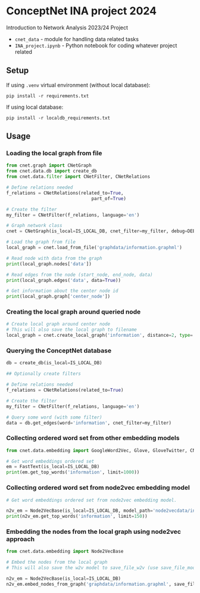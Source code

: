 # ConceptNet INA project 2024
Introduction to Network Analysis 2023/24 Project

- `cnet_data` - module for handling data related tasks
- `INA_project.ipynb` - Python notebook for coding whatever project related

## Setup

If using `.venv` virtual environment (without local database):

```
pip install -r requirements.txt
```

If using local database:

```
pip install -r localdb_requirements.txt
```

## Usage

### Loading the local graph from file

```py
from cnet.graph import CNetGraph
from cnet.data.db import create_db
from cnet.data.filter import CNetFilter, CNetRelations

# Define relations needed
f_relations = CNetRelations(related_to=True,
                                part_of=True)

# Create the filter
my_filter = CNetFilter(f_relations, language='en')

# Graph network class
cnet = CNetGraph(is_local=IS_LOCAL_DB, cnet_filter=my_filter, debug=DEBUG_GRAPH)

# Load the graph from file
local_graph = cnet.load_from_file('graphdata/information.graphml')

# Read node with data from the graph
print(local_graph.nodes['data'])

# Read edges from the node (start_node, end_node, data)
print(local_graph.edges('data', data=True))

# Get information about the center node id
print(local_graph.graph['center_node'])
```

### Creating the local graph around queried node

```py
# Create local graph around center node
# This will also save the local graph to filename
local_graph = cnet.create_local_graph('information', distance=2, type='noun', limit=None, save=True, filename='graphdata/information.graphml')
```

### Querying the ConceptNet database

```py
db = create_db(is_local=IS_LOCAL_DB)

## Optionally create filters

# Define relations needed
f_relations = CNetRelations(related_to=True)

# Create the filter
my_filter = CNetFilter(f_relations, language='en')

# Query some word (with some filter)
data = db.get_edges(word='information', cnet_filter=my_filter)
```

### Collecting ordered word set from other embedding models

```py
from cnet.data.embedding import GoogleWord2Vec, Glove, GloveTwitter, CNetNumberbatch, FastText

# Get word embeddings ordered set
em = FastText(is_local=IS_LOCAL_DB)
print(em.get_top_words('information', limit=1000))
```

### Collecting ordered word set from node2vec embedding model

```py
# Get word embeddings ordered set from node2vec embedding model.

n2v_em = Node2VecBase(is_local=IS_LOCAL_DB, model_path='node2vecdata/information')
print(n2v_em.get_top_words('information', limit=150))
```

### Embedding the nodes from the local graph using node2vec approach

```py
from cnet.data.embedding import Node2VecBase

# Embed the nodes from the local graph
# This will also save the w2v model to save_file_w2v (use save_file_model to save node2vec model directly)

n2v_em = Node2VecBase(is_local=IS_LOCAL_DB)
n2v_em.embed_nodes_from_graph('graphdata/information.graphml', save_file_w2v='node2vecdata/information', temp_folder='tmp/', workers=4)
```

